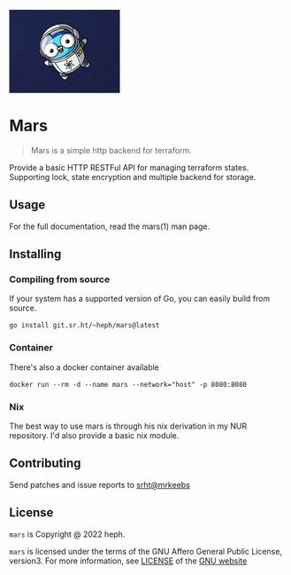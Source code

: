 ![Logo of the project](assets/gopher-astronaut_dribbble-200x200.png)
# Mars
> Mars is a simple http backend for terraform.

Provide a basic HTTP RESTFul API for managing terraform states. 
Supporting lock, state encryption and multiple backend for storage.

## Usage
For the full documentation, read the mars(1) man page.

## Installing

### Compiling from source
If your system has a supported version of Go, you can easily build from source.
```
go install git.sr.ht/~heph/mars@latest
```
### Container
There's also a docker container available
```
docker run --rm -d --name mars --network="host" -p 8080:8080
```
### Nix
The best way to use mars is through his nix derivation in my NUR repository.
I'd also provide a basic nix module.

## Contributing
Send patches and issue reports to [srht@mrkeebs](mailto:srht@mrkeebs.eu)

## License
`mars` is Copyright @ 2022 heph.

`mars` is licensed under the terms of the GNU Affero General Public License, version3. For more information, see [LICENSE][] of the [GNU website][agpl-3]

[LICENSE]: LICENSE
[agpl-3]: https://www.gnu.org/licenses/agpl-3.0.standalone.html

